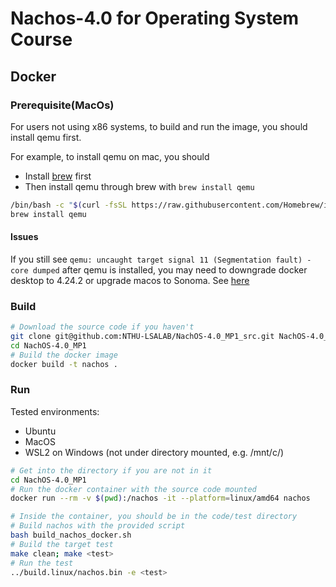 # Nachos-4.0 for Operating System Course

## Docker

### Prerequisite(MacOs)

For users not using x86 systems, to build and run the image, you should install qemu first.

For example, to install qemu on mac, you should

- Install [brew](https://brew.sh/) first
- Then install qemu through brew with `brew install qemu`

```bash
/bin/bash -c "$(curl -fsSL https://raw.githubusercontent.com/Homebrew/install/HEAD/install.sh)"
brew install qemu
```

#### Issues

If you still see `qemu: uncaught target signal 11 (Segmentation fault) - core dumped` after qemu is installed, you may need to downgrade docker desktop to 4.24.2 or upgrade macos to Sonoma. See [here](https://github.com/docker/for-mac/issues/7172)

### Build

```bash
# Download the source code if you haven't
git clone git@github.com:NTHU-LSALAB/NachOS-4.0_MP1_src.git NachOS-4.0_MP1
cd NachOS-4.0_MP1
# Build the docker image
docker build -t nachos .
```

### Run

Tested environments:

- Ubuntu
- MacOS
- WSL2 on Windows (not under directory mounted, e.g. /mnt/c/)

```bash
# Get into the directory if you are not in it
cd NachOS-4.0_MP1
# Run the docker container with the source code mounted
docker run --rm -v $(pwd):/nachos -it --platform=linux/amd64 nachos
```

```bash
# Inside the container, you should be in the code/test directory
# Build nachos with the provided script
bash build_nachos_docker.sh
# Build the target test
make clean; make <test>
# Run the test
../build.linux/nachos.bin -e <test>
```
